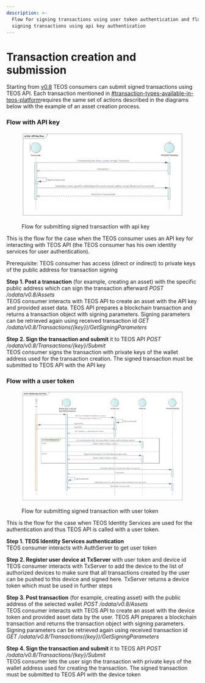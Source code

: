 ```yaml
---
description: >-
  Flow for signing transactions using user token authentication and flow for
  signing transactions using api key authentication
---
```


# Transaction creation and submission

Starting from [v0.8](../changelog/v0.8.md) TEOS consumers can submit signed transactions using TEOS API. Each transaction mentioned in [#transaction-types-available-in-teos-platform](../concepts/transaction.md#transaction-types-available-in-teos-platform "mention")requires the same set of actions described in the diagrams below with the example of an asset creation process.

### Flow with API key

<figure><img src="../.gitbook/assets/MicrosoftTeams-image (13).png" alt=""><figcaption><p>Flow for submitting signed transaction with api key</p></figcaption></figure>

This is the flow for the case when the TEOS consumer uses an API key for interacting with TEOS API (the TEOS consumer has his own identity services for user authentication).

Prerequisite: TEOS consumer has access (direct or indirect) to private keys of the public address for transaction signing

**Step 1. Post a transaction** (for example, creating an asset) with the specific public address which can sign the transaction afterward _POST /odata/v0.8/Assets_\
TEOS consumer interacts with TEOS API to create an asset with the API key and provided asset data. TEOS API prepares a blockchain transaction and returns a transaction object with signing parameters. Signing parameters can be retrieved again using received transaction id _GET /odata/v0.8/Transactions({key})/GetSigningParameters_

**Step 2. Sign the transaction and submit** it to TEOS API _POST /odata/v0.8/Transactions/{key}/Submit_\
TEOS consumer signs the transaction with private keys of the wallet address used for the transaction creation. The signed transaction must be submitted to TEOS API with the API key

### Flow with a user token

<figure><img src="../.gitbook/assets/MicrosoftTeams-image (15).png" alt=""><figcaption><p>Flow for submitting signed transaction with user token</p></figcaption></figure>

This is the flow for the case when TEOS Identity Services are used for the authentication and thus TEOS API is called with a user token.

**Step 1. TEOS Identity Services authentication**\
TEOS consumer interacts with AuthServer to get user token

**Step 2. Register user device at TxServer** with user token and device id\
TEOS consumer interacts with TxServer to add the device to the list of authorized devices to make sure that all transactions created by the user can be pushed to this device and signed here. TxServer returns a device token which must be used in further steps

**Step 3. Post transaction** (for example, creating asset) with the public address of the selected wallet _POST /odata/v0.8/Assets_\
TEOS consumer interacts with TEOS API to create an asset with the device token and provided asset data by the user. TEOS API prepares a blockchain transaction and returns the transaction object with signing parameters. Signing parameters can be retrieved again using received transaction id _GET /odata/v0.8/Transactions({key})/GetSigningParameters_

**Step 4. Sign the transaction and submit** it to TEOS API _POST /odata/v0.8/Transactions/{key}/Submit_\
TEOS consumer lets the user sign the transaction with private keys of the wallet address used for creating the transaction. The signed transaction must be submitted to TEOS API with the device token
